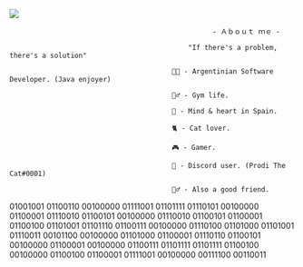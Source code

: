 
  ![](https://komarev.com/ghpvc/?username=LittleNoqz&color=red&style=flat-square)



                                                      - Ａｂｏｕｔ ｍｅ - 
                                                      
                                                "If there's a problem, there's a solution"

                                            👨‍💻 - Argentinian Software Developer. (Java enjoyer)
                                                
                                            🏋️‍♂️ - Gym life.
                                                  
                                            💌 - Mind & heart in Spain.

                                            🐈 - Cat lover.
                                                        
                                            🎮 - Gamer. 
                                                          
                                            👤 - Discord user. (Prodi The Cat#0001)
                                                  
                                            🙋‍♂️ - Also a good friend.





01001001 01100110 00100000 01111001 01101111 01110101 00100000 01100001 01110010 01100101 00100000 01110010 01100101 01100001 01100100 01101001 01101110 01100111 00100000 01110100 01101000 01101001 01110011 00101100 00100000 01101000 01100001 01110110 01100101 00100000 01100001 00100000 01100111 01101111 01101111 01100100 00100000 01100100 01100001 01111001 00100000 00111100 00110011
